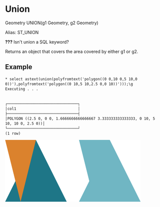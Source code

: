 # Union #

Geometry UNION(g1 Geometry, g2 Geometry)

Alias: ST_UNION

**???** Isn't union a SQL keyword?

Returns an object that covers the area covered by either g1 or g2.

## Example ##

    * select astext(union(polyfromtext('polygon((0 0,10 0,5 10,0 0))'),polyfromtext('polygon((0 10,5 10,2.5 0,0 10))')));\g       
    Executing . . .


    ┌────────────────────────────────┐
    │col1                            │
    ├────────────────────────────────┤
    │POLYGON ((2.5 0, 0 0, 1.6666666666666667 3.333333333333333, 0 10, 5 10, 10 0, 2.5 0))│
    └────────────────────────────────┘
    (1 row)

![Intersection](union.svg)
